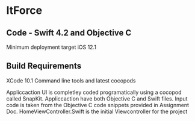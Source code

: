 # ItForce
## Code - Swift 4.2 and Objective C
Minimum deployment target iOS 12.1

## Build Requirements 
XCode 10.1
Command line tools and latest cocopods

Appliccaction UI is completley coded programatically using a cocopod called SnapKit.
Appliccaction have both Objective C and Swift files.
Input code is taken from the Objective C code snippets provided in Assignment Doc.
HomeViewController.Swift is the initial Viewcontroller for the project

